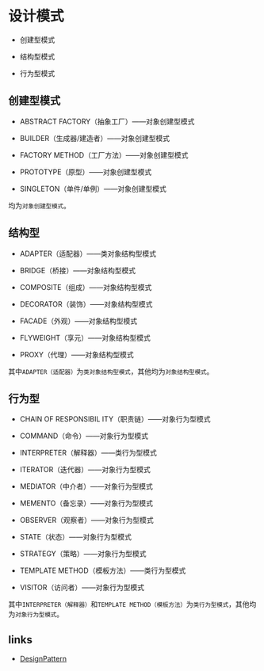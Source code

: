 # 设计模式

- 创建型模式

- 结构型模式

- 行为型模式


## 创建型模式

- ABSTRACT FACTORY（抽象工厂）——对象创建型模式

- BUILDER（生成器/建造者）——对象创建型模式

- FACTORY METHOD（工厂方法）——对象创建型模式

- PROTOTYPE（原型）——对象创建型模式

- SINGLETON（单件/单例）——对象创建型模式

均为`对象创建型模式`。

## 结构型

- ADAPTER（适配器）——类对象结构型模式

- BRIDGE（桥接）——对象结构型模式

- COMPOSITE（组成）——对象结构型模式

- DECORATOR（装饰）——对象结构型模式

- FACADE（外观）——对象结构型模式

- FLYWEIGHT（享元）——对象结构型模式

- PROXY（代理）——对象结构型模式

其中`ADAPTER（适配器）`为`类对象结构型模式`，其他均为`对象结构型模式`。

## 行为型

- CHAIN OF RESPONSIBIL ITY（职责链）——对象行为型模式

- COMMAND（命令）——对象行为型模式

- INTERPRETER（解释器）——类行为型模式

- ITERATOR（迭代器）——对象行为型模式

- MEDIATOR（中介者）——对象行为型模式

- MEMENTO（备忘录）——对象行为型模式

- OBSERVER（观察者）——对象行为型模式

- STATE（状态）——对象行为型模式

- STRATEGY（策略）——对象行为型模式

- TEMPLATE METHOD（模板方法）——类行为型模式

- VISITOR（访问者）——对象行为型模式

其中`INTERPRETER（解释器）`和`TEMPLATE METHOD（模板方法）`为`类行为型模式`，其他均为`对象行为型模式`。

## links

- [DesignPattern](https://github.com/youlookwhat/DesignPattern)
